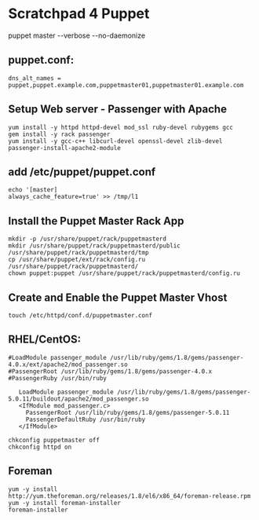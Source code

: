 # Scratchpad 4 Puppet
puppet master --verbose --no-daemonize

##	puppet.conf:
```
dns_alt_names = puppet,puppet.example.com,puppetmaster01,puppetmaster01.example.com
```

##	Setup Web server - Passenger with Apache
```
yum install -y httpd httpd-devel mod_ssl ruby-devel rubygems gcc
gem install -y rack passenger
yum install -y gcc-c++ libcurl-devel openssl-devel zlib-devel
passenger-install-apache2-module
```

##	add /etc/puppet/puppet.conf
```
echo '[master]
always_cache_feature=true' >> /tmp/l1
```

##	Install the Puppet Master Rack App
```
mkdir -p /usr/share/puppet/rack/puppetmasterd
mkdir /usr/share/puppet/rack/puppetmasterd/public /usr/share/puppet/rack/puppetmasterd/tmp
cp /usr/share/puppet/ext/rack/config.ru /usr/share/puppet/rack/puppetmasterd/
chown puppet:puppet /usr/share/puppet/rack/puppetmasterd/config.ru
```
##	Create and Enable the Puppet Master Vhost
```
touch /etc/httpd/conf.d/puppetmaster.conf
```
## RHEL/CentOS:
```
#LoadModule passenger_module /usr/lib/ruby/gems/1.8/gems/passenger-4.0.x/ext/apache2/mod_passenger.so
#PassengerRoot /usr/lib/ruby/gems/1.8/gems/passenger-4.0.x
#PassengerRuby /usr/bin/ruby

   LoadModule passenger_module /usr/lib/ruby/gems/1.8/gems/passenger-5.0.11/buildout/apache2/mod_passenger.so
   <IfModule mod_passenger.c>
     PassengerRoot /usr/lib/ruby/gems/1.8/gems/passenger-5.0.11
     PassengerDefaultRuby /usr/bin/ruby
   </IfModule>

chkconfig puppetmaster off
chkconfig httpd on
```
##	Foreman
```
yum -y install http://yum.theforeman.org/releases/1.8/el6/x86_64/foreman-release.rpm
yum -y install foreman-installer
foreman-installer
```